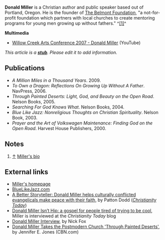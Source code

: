 **Donald Miller** is a Christian author and public speaker based
out of Portland, Oregon. He is the founder of
[The Belmont Foundation](http://www.belmontfoundation.org), "a
not-for-profit foundation which partners with local churches to
create mentoring programs for young men growing up without
fathers." ^[[1]](#note-0)^

**Multimedia**

-   [Willow Creek Arts Conference 2007 - Donald Miller](http://www.youtube.com/watch?v=55KppSNnr00)
    (YouTube)

*This article is a **[stub](http://www.theopedia.com/Category:Theopedia_stubs "Category:Theopedia stubs")**. Please edit it to add information.*
## Publications

-   *A Million Miles in a Thousand Years*. 2009.
-   *To Own a Dragon: Reflections On Growing Up Without A Father*.
    NavPress, 2006.
-   *Through Painted Deserts: Light, God, and Beauty on the Open Road*.
    Nelson Books, 2005.
-   *Searching For God Knows What*. Nelson Books, 2004.
-   *Blue Like Jazz: Nonreligious Thoughts on Christian Spirituality*.
    Nelson Book, 2003.
-   *Prayer and the Art of Volkswagen Maintenance: Finding God on the Open Road*.
    Harvest House Publishers, 2000.

## Notes

1.  [↑](#ref-0)
    [Miller's bio](http://www.donaldmillerwords.com/biography.php)

## External links

-   [Miller's homepage](http://www.donaldmillerwords.com/)
-   [BlueLikeJazz.com](http://www.bluelikejazz.com/home.htm)
-   [A Better Storyteller: Donald Miller helps culturally conflicted evangelicals make peace with their faith](http://www.christianitytoday.com/ct/2007/june/10.28.html),
    by Patton Dodd
    (*[Christianity Today](Christianity_Today "Christianity Today")*)
-   [Donald Miller Isn’t Hip: a gospel for people tired of trying to be cool](http://blog.christianitytoday.com/outofur/archives/2006/05/donald_miller_i.html),
    Miller is interviewed at the *Christianity Today* blog
-   [Donald Miller Interview](http://nicksmusings.blogspot.com/2006/11/donald-miller-interview.html),
    by Nick Fox
-   [Donald Miller Takes the Postmodern Church 'Through Painted Deserts'](http://www.cbn.com/entertainment/Books/jej_DonMiller-PaintedDeserts.aspx),
    by Jennifer E. Jones (CBN.com)



